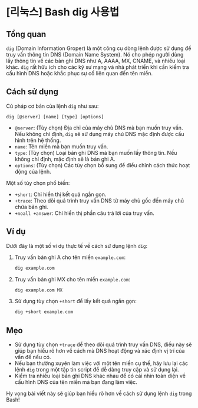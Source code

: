 # [리눅스] Bash dig 사용법

## Tổng quan
`dig` (Domain Information Groper) là một công cụ dòng lệnh được sử dụng để truy vấn thông tin DNS (Domain Name System). Nó cho phép người dùng lấy thông tin về các bản ghi DNS như A, AAAA, MX, CNAME, và nhiều loại khác. `dig` rất hữu ích cho các kỹ sư mạng và nhà phát triển khi cần kiểm tra cấu hình DNS hoặc khắc phục sự cố liên quan đến tên miền.

## Cách sử dụng
Cú pháp cơ bản của lệnh `dig` như sau:

```
dig [@server] [name] [type] [options]
```

- `@server`: (Tùy chọn) Địa chỉ của máy chủ DNS mà bạn muốn truy vấn. Nếu không chỉ định, `dig` sẽ sử dụng máy chủ DNS mặc định được cấu hình trên hệ thống.
- `name`: Tên miền mà bạn muốn truy vấn.
- `type`: (Tùy chọn) Loại bản ghi DNS mà bạn muốn lấy thông tin. Nếu không chỉ định, mặc định sẽ là bản ghi A.
- `options`: (Tùy chọn) Các tùy chọn bổ sung để điều chỉnh cách thức hoạt động của lệnh.

Một số tùy chọn phổ biến:
- `+short`: Chỉ hiển thị kết quả ngắn gọn.
- `+trace`: Theo dõi quá trình truy vấn DNS từ máy chủ gốc đến máy chủ chứa bản ghi.
- `+noall +answer`: Chỉ hiển thị phần câu trả lời của truy vấn.

## Ví dụ
Dưới đây là một số ví dụ thực tế về cách sử dụng lệnh `dig`:

1. Truy vấn bản ghi A cho tên miền `example.com`:

   ```bash
   dig example.com
   ```

2. Truy vấn bản ghi MX cho tên miền `example.com`:

   ```bash
   dig example.com MX
   ```

3. Sử dụng tùy chọn `+short` để lấy kết quả ngắn gọn:

   ```bash
   dig +short example.com
   ```

## Mẹo
- Sử dụng tùy chọn `+trace` để theo dõi quá trình truy vấn DNS, điều này sẽ giúp bạn hiểu rõ hơn về cách mà DNS hoạt động và xác định vị trí của vấn đề nếu có.
- Nếu bạn thường xuyên làm việc với một tên miền cụ thể, hãy lưu lại các lệnh `dig` trong một tập tin script để dễ dàng truy cập và sử dụng lại.
- Kiểm tra nhiều loại bản ghi DNS khác nhau để có cái nhìn toàn diện về cấu hình DNS của tên miền mà bạn đang làm việc.

Hy vọng bài viết này sẽ giúp bạn hiểu rõ hơn về cách sử dụng lệnh `dig` trong Bash!